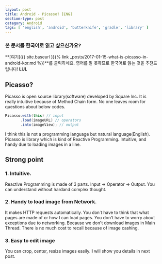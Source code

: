```yaml
---
layout: post
title: Android - Picasso? [ENG]
section-type: post
category: Android
tags: [ 'english', 'android', 'butterknife', 'gradle', 'library' ]
---
```

### 본 문서를 한국어로 읽고 싶으신가요?
**[여기]({{ site.baseurl }}{% link _posts/2017-01-15-what-is-picasso-in-android-kor.md %})**를 클릭하세요. 영어를 잘 못하므로 한국어로 읽는 것을 추천드립니다! **LUL**

## Picasso?

Picasso is open source library(software) developed by Square Inc. It is really intuitive because of Method Chain form. No one leaves room for questions about below codes.

```java
Picasso.with(this) // input
       .load(imageURL) // operators
       .into(imageView); // output
```

I think this is not a programming language but natural language(English). Picasso is library which is kind of Reactive Programming. Intuitive, and handy due to loading images in a line.

## Strong point

### 1. Intuitive.

Reactive Programming is made of 3 parts. Input → Operator → Output. You can understand without hardand complex thought.

### 2. Handy to load image from Network.

It makes HTTP requests automatically. You don't have to think that what pages are made of or how I can load pages. You don't have to worry about exceptions due to networking. Because we don't download images in Main Thread. There is no much cost to recall  because of image cashing.

### 3. Easy to edit image

You can crop, center, resize images easily. I will show you details in next post.

